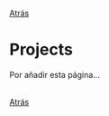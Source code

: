 [Atrás](https://drodrigo96.github.io/)

# Projects
<p align="justify">Por añadir esta página...
<br><br>

</p>








[Atrás](https://drodrigo96.github.io/)
